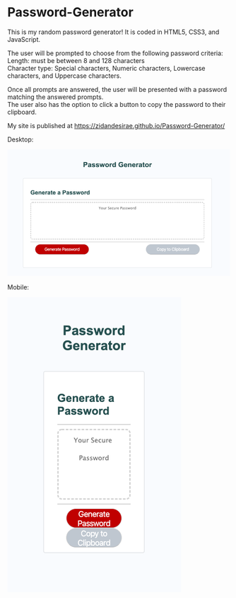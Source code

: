 # Password-Generator

This is my random password generator!
It is coded in HTML5, CSS3, and JavaScript.

The user will be prompted to choose from the following password criteria: <br>
Length: must be between 8 and 128 characters <br>
Character type: Special characters, Numeric characters, Lowercase characters, and Uppercase characters.

Once all prompts are answered, the user will be presented with a password matching the answered prompts. <br>
The user also has the option to click a button to copy the password to their clipboard.


My site is published at https://zidandesirae.github.io/Password-Generator/ 


Desktop:

![LargeScreen](LargeScreen.jpg.png)

Mobile:

![SmallScreen](SmallScreen.jpg.png)
